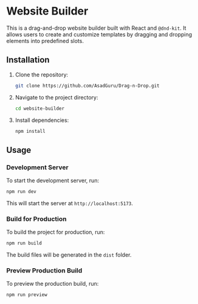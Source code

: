 # Website Builder

This is a drag-and-drop website builder built with React and `@dnd-kit`. It allows users to create and customize templates by dragging and dropping elements into predefined slots.

## Installation

1. Clone the repository:
   ```bash
   git clone https://github.com/AsadGuru/Drag-n-Drop.git
   ```
2. Navigate to the project directory:
   ```bash
   cd website-builder
   ```
3. Install dependencies:
   ```bash
   npm install
   ```

## Usage

### Development Server
To start the development server, run:
```bash
npm run dev
```
This will start the server at `http://localhost:5173`.

### Build for Production
To build the project for production, run:
```bash
npm run build
```
The build files will be generated in the `dist` folder.

### Preview Production Build
To preview the production build, run:
```bash
npm run preview
```
